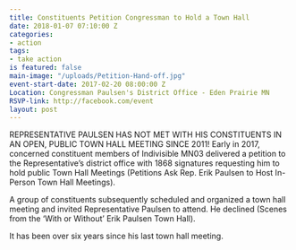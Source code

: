 ```yaml
---
title: Constituents Petition Congressman to Hold a Town Hall
date: 2018-01-07 07:10:00 Z
categories:
- action
tags:
- take action
is featured: false
main-image: "/uploads/Petition-Hand-off.jpg"
event-start-date: 2017-02-20 08:00:00 Z
Location: Congressman Paulsen's District Office - Eden Prairie MN
RSVP-link: http://facebook.com/event
layout: post
---
```


REPRESENTATIVE PAULSEN HAS NOT MET WITH HIS CONSTITUENTS IN AN OPEN, PUBLIC TOWN HALL MEETING SINCE 2011!
Early in 2017, concerned constituent members of Indivisible MN03 delivered a petition to the Representative’s district office with 1868 signatures requesting him to hold public Town Hall Meetings (Petitions Ask Rep. Erik Paulsen to Host In-Person Town Hall Meetings).


A group of constituents subsequently scheduled and organized a town hall meeting and invited Representative Paulsen to attend. He declined (Scenes from the ‘With or Without’ Erik Paulsen Town Hall).

It has been over six years since his last town hall meeting.
